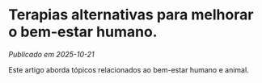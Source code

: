 # Terapias alternativas para melhorar o bem-estar humano.

*Publicado em 2025-10-21*

Este artigo aborda tópicos relacionados ao bem-estar humano e animal.
